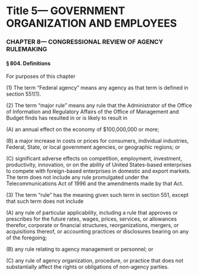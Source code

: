 
# Title 5— GOVERNMENT ORGANIZATION AND EMPLOYEES
### CHAPTER 8— CONGRESSIONAL REVIEW OF AGENCY RULEMAKING
#### § 804. Definitions

For purposes of this chapter

(1) The term “Federal agency” means any agency as that term is defined in section 551(1).

(2) The term “major rule” means any rule that the Administrator of the Office of Information and Regulatory Affairs of the Office of Management and Budget finds has resulted in or is likely to result in

(A) an annual effect on the economy of $100,000,000 or more;

(B) a major increase in costs or prices for consumers, individual industries, Federal, State, or local government agencies, or geographic regions; or

(C) significant adverse effects on competition, employment, investment, productivity, innovation, or on the ability of United States-based enterprises to compete with foreign-based enterprises in domestic and export markets. The term does not include any rule promulgated under the Telecommunications Act of 1996 and the amendments made by that Act.

(3) The term “rule” has the meaning given such term in section 551, except that such term does not include

(A) any rule of particular applicability, including a rule that approves or prescribes for the future rates, wages, prices, services, or allowances therefor, corporate or financial structures, reorganizations, mergers, or acquisitions thereof, or accounting practices or disclosures bearing on any of the foregoing;

(B) any rule relating to agency management or personnel; or

(C) any rule of agency organization, procedure, or practice that does not substantially affect the rights or obligations of non-agency parties.
